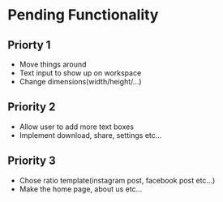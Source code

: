 # Pending Functionality

## Priorty 1
- Move things around
- Text input to show up on workspace
- Change dimensions(width/height/...)

## Priority 2 
- Allow user to add more text boxes
- Implement download, share, settings etc...

## Priority 3
- Chose ratio template(instagram post, facebook post etc...)
- Make the home page, about us etc...
